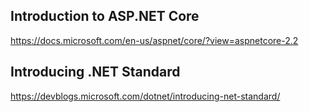 









##  Introduction to ASP.NET Core

https://docs.microsoft.com/en-us/aspnet/core/?view=aspnetcore-2.2

## Introducing .NET Standard

https://devblogs.microsoft.com/dotnet/introducing-net-standard/

